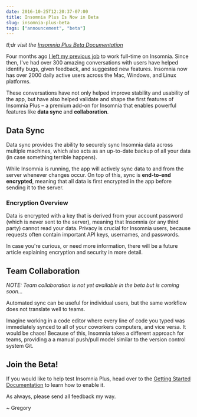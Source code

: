 ```yaml
---
date: 2016-10-25T12:20:37-07:00
title: Insomnia Plus Is Now in Beta
slug: insomnia-plus-beta
tags: ["announcement", "beta"]
---
```


_tl;dr visit the [Insomnia Plus Beta Documentation](/documentation/plus)_

Four months ago
[I left my previous job](https://schier.co/blog/2016/08/05/forging-a-new-path/)
to work full-time on Insomnia. Since then, I've had over 300 amazing 
conversations with users have helped identify bugs, given feedback, and 
suggested new features. Insomnia now has over 2000 daily active users across 
the Mac, Windows, and Linux platforms.

These conversations have not only helped improve stability and usability of the 
app, but have also helped validate and shape the first features of Insomnia 
Plus – a premium add-on for Insomnia that enables powerful features like
**data sync** and **collaboration**. 


## Data Sync

Data sync provides the ability to securely sync Insomnia data across multiple 
machines, which also acts as an up-to-date backup of all your data (in case 
something terrible happens). 

While Insomnia is running, the app will actively sync data to and from the 
server whenever changes occur. On top of this, sync is 
**end-to-end encrypted**, meaning that all data is first encrypted in the 
app before sending it to the server. 

### Encryption Overview
Data is encrypted with a key that is derived from your account password (which 
is never sent to the server), meaning that Insomnia (or any third party) 
cannot read your data. Privacy is crucial for Insomnia users, because 
requests often contain important API keys, usernames, and passwords.

In case you're curious, or need more information, there will be a future article 
explaining encryption and security in more detail.


## Team Collaboration

_NOTE: Team collaboration is not yet available in the beta but is coming 
soon..._

Automated sync can be useful for individual users, but the same workflow does 
not translate well to teams.

Imagine working in a code editor where every line of code you typed was 
immediately synced to all of your coworkers computers, and vice versa. It would 
be chaos! Because of this, Insomnia takes a different approach for teams, 
providing a a manual push/pull model similar to the version control system
Git.


## Join the Beta!

If you would like to help test Insomnia Plus, head over to the 
[Getting Started Documentation](/documentation/plus) to learn how to enable it.

As always, please send all feedback my way. 

~ Gregory

